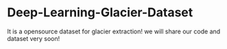 # Deep-Learning-Glacier-Dataset
It is a opensource dataset for glacier extraction!
we will share our code and dataset very soon!

